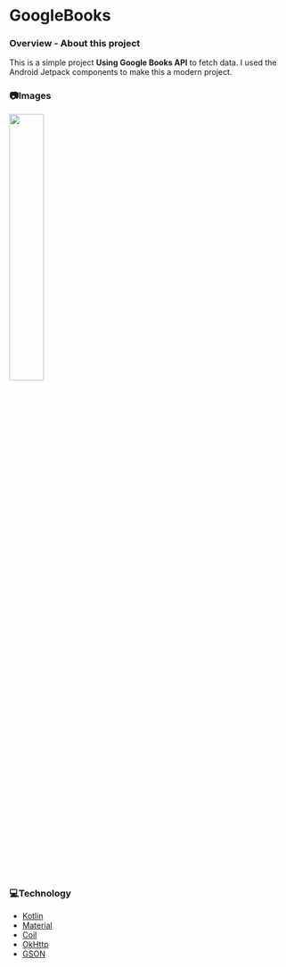 # GoogleBooks

### **Overview - About this project**
This is a simple project **Using Google Books API** to fetch data. I used the Android Jetpack components to make this a modern project.

### 📷Images
<img src="http://www.projectconnect.com.br/github_imagens/image_202004170959.gif" width="35%">

### 💻Technology
- [Kotlin](https://kotlinlang.org/)
- [Material](https://material.io/)
- [Coil](https://coil-kt.github.io/coil/)
- [OkHttp](https://square.github.io/okhttp/)
- [GSON](https://github.com/google/gson)
